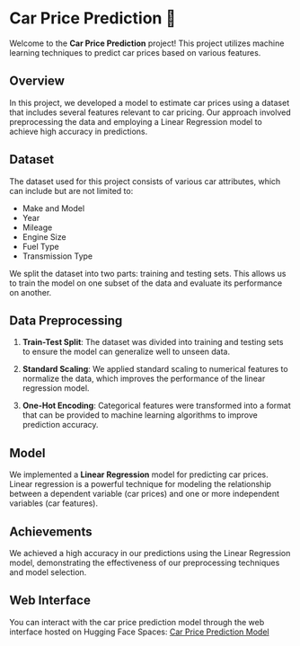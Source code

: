 # Car Price Prediction 🚗

Welcome to the **Car Price Prediction** project! This project utilizes machine learning techniques to predict car prices based on various features.

## Overview

In this project, we developed a model to estimate car prices using a dataset that includes several features relevant to car pricing. Our approach involved preprocessing the data and employing a Linear Regression model to achieve high accuracy in predictions.

## Dataset

The dataset used for this project consists of various car attributes, which can include but are not limited to:
- Make and Model
- Year
- Mileage
- Engine Size
- Fuel Type
- Transmission Type

We split the dataset into two parts: training and testing sets. This allows us to train the model on one subset of the data and evaluate its performance on another.

## Data Preprocessing

1. **Train-Test Split**: The dataset was divided into training and testing sets to ensure the model can generalize well to unseen data.
  
2. **Standard Scaling**: We applied standard scaling to numerical features to normalize the data, which improves the performance of the linear regression model.

3. **One-Hot Encoding**: Categorical features were transformed into a format that can be provided to machine learning algorithms to improve prediction accuracy.

## Model

We implemented a **Linear Regression** model for predicting car prices. Linear regression is a powerful technique for modeling the relationship between a dependent variable (car prices) and one or more independent variables (car features).

## Achievements

We achieved a high accuracy in our predictions using the Linear Regression model, demonstrating the effectiveness of our preprocessing techniques and model selection.

## Web Interface

You can interact with the car price prediction model through the web interface hosted on Hugging Face Spaces:
[Car Price Prediction Model](https://huggingface.co/spaces/bilgeee/CarPricePrediction)
